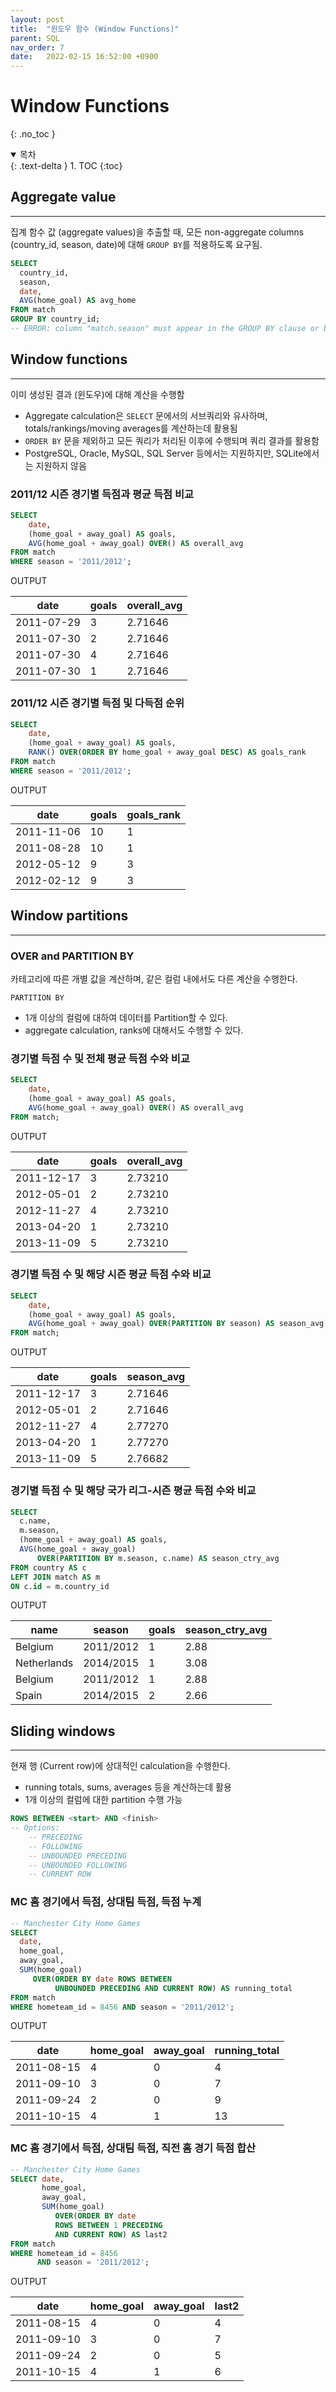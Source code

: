 ```yaml
---
layout: post
title:  "윈도우 함수 (Window Functions)"
parent: SQL
nav_order: 7
date:   2022-02-15 16:52:00 +0900
---
```

# Window Functions
{: .no_toc }

<details open markdown="block">
  <summary>
    목차
  </summary>
  {: .text-delta }
1. TOC
{:toc}
</details>

## Aggregate value
---
집계 함수 값 (aggregate values)을 추출할 때, 모든 non-aggregate columns (country_id, season, date)에 대해 `GROUP BY`를 적용하도록 요구됨.

```sql
SELECT
  country_id,
  season,
  date,
  AVG(home_goal) AS avg_home
FROM match
GROUP BY country_id;
-- ERROR: column "match.season" must appear in the GROUP BY clause or be used in an aggregate function
```

## Window functions
---
이미 생성된 결과 (윈도우)에 대해 계산을 수행함
- Aggregate calculation은 `SELECT` 문에서의 서브쿼리와 유사하며, totals/rankings/moving averages를 계산하는데 활용됨
- `ORDER BY` 문을 제외하고 모든 쿼리가 처리된 이후에 수행되며 쿼리 결과를 활용함
- PostgreSQL, Oracle, MySQL, SQL Server 등에서는 지원하지만, SQLite에서는 지원하지 않음

### 2011/12 시즌 경기별 득점과 평균 득점 비교
```sql
SELECT
    date,
    (home_goal + away_goal) AS goals,
    AVG(home_goal + away_goal) OVER() AS overall_avg
FROM match
WHERE season = '2011/2012';
```

OUTPUT

| date       | goals | overall_avg       |
|------------|-------|-------------------|
 | 2011-07-29 | 3| 2.71646           |
| 2011-07-30 | 2| 2.71646           |
| 2011-07-30 | 4| 2.71646           |
| 2011-07-30 | 1| 2.71646           |

### 2011/12 시즌 경기별 득점 및 다득점 순위
```sql
SELECT
    date,
    (home_goal + away_goal) AS goals,
    RANK() OVER(ORDER BY home_goal + away_goal DESC) AS goals_rank
FROM match
WHERE season = '2011/2012';
```

OUTPUT

| date       | goals | goals_rank |
|------------|-------|------------|
 | 2011-11-06 | 10|1|
| 2011-08-28 | 10|1|
| 2012-05-12 | 9|3|
| 2012-02-12 | 9|3|

## Window partitions
---
### OVER and PARTITION BY
카테고리에 따른 개별 값을 계산하며, 같은 컬럼 내에서도 다른 계산을 수행한다.

`PARTITION BY`
- 1개 이상의 컬럼에 대하여 데이터를 Partition할 수 있다.
- aggregate calculation, ranks에 대해서도 수행할 수 있다.

### 경기별 득점 수 및 전체 평균 득점 수와 비교
```sql
SELECT
    date,
    (home_goal + away_goal) AS goals,
    AVG(home_goal + away_goal) OVER() AS overall_avg
FROM match;
```

OUTPUT

| date       | goals | overall_avg |
|------------|-------|-------------|
 | 2011-12-17 | 3| 2.73210     |
| 2012-05-01 | 2| 2.73210     |
| 2012-11-27 | 4| 2.73210     |
| 2013-04-20 | 1| 2.73210     |
| 2013-11-09 | 5| 2.73210     |

### 경기별 득점 수 및 해당 시즌 평균 득점 수와 비교
```sql
SELECT
    date,
    (home_goal + away_goal) AS goals,
    AVG(home_goal + away_goal) OVER(PARTITION BY season) AS season_avg
FROM match;
```

OUTPUT

| date       | goals | season_avg  |
|------------|-------|-------------|
| 2011-12-17 | 3| 2.71646     |
| 2012-05-01 | 2| 2.71646     |
| 2012-11-27 | 4| 2.77270     |
| 2013-04-20 | 1| 2.77270     |
| 2013-11-09 | 5| 2.76682     |

### 경기별 득점 수 및 해당 국가 리그-시즌 평균 득점 수와 비교

```sql
SELECT
  c.name,
  m.season,
  (home_goal + away_goal) AS goals,
  AVG(home_goal + away_goal)
      OVER(PARTITION BY m.season, c.name) AS season_ctry_avg
FROM country AS c
LEFT JOIN match AS m
ON c.id = m.country_id
```

OUTPUT

| name        | season    | goals     | season_ctry_avg |
|-------------|-----------|-----------|-----------------|
| Belgium     | 2011/2012 | 1| 2.88            |
| Netherlands | 2014/2015 | 1| 3.08            |
| Belgium     | 2011/2012 | 1| 2.88            |
| Spain       | 2014/2015 | 2| 2.66            |

## Sliding windows
---
현재 행 (Current row)에 상대적인 calculation을 수행한다.
- running totals, sums, averages 등을 계산하는데 활용
- 1개 이상의 컬럼에 대한 partition 수행 가능

```sql
ROWS BETWEEN <start> AND <finish>
-- Options:
    -- PRECEDING
    -- FOLLOWING
    -- UNBOUNDED PRECEDING
    -- UNBOUNDED FOLLOWING
    -- CURRENT ROW
```

### MC 홈 경기에서 득점, 상대팀 득점, 득점 누계
```sql
-- Manchester City Home Games
SELECT
  date,
  home_goal,
  away_goal,
  SUM(home_goal)
     OVER(ORDER BY date ROWS BETWEEN
          UNBOUNDED PRECEDING AND CURRENT ROW) AS running_total
FROM match
WHERE hometeam_id = 8456 AND season = '2011/2012';
```

OUTPUT

| date       | home_goal | away_goal | running_total |
|------------|-----------|-----------|---------------|
| 2011-08-15 | 4|0 |4| 
| 2011-09-10 | 3|0 |7|
| 2011-09-24 | 2|0 |9|
| 2011-10-15 | 4|1 |13 |

### MC 홈 경기에서 득점, 상대팀 득점, 직전 홈 경기 득점 합산
```sql
-- Manchester City Home Games
SELECT date,
       home_goal,
       away_goal,
       SUM(home_goal)
          OVER(ORDER BY date
          ROWS BETWEEN 1 PRECEDING
          AND CURRENT ROW) AS last2
FROM match
WHERE hometeam_id = 8456
      AND season = '2011/2012';
```
  
OUTPUT

|date|home_goal|away_goal|last2|
|---|---|---|---|
|2011-08-15|4|0|4|
|2011-09-10|3|0|7|
|2011-09-24|2|0|5|
|2011-10-15|4|1|6|
